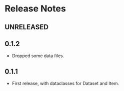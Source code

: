 # Release Notes

## UNRELEASED

## 0.1.2

- Dropped some data files.

## 0.1.1

- First release, with dataclasses for Dataset and Item. 
